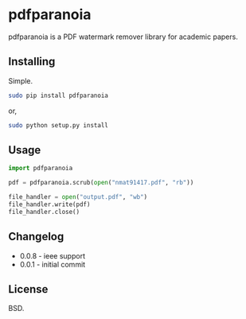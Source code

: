 # pdfparanoia

pdfparanoia is a PDF watermark remover library for academic papers.

## Installing

Simple.

``` bash
sudo pip install pdfparanoia
```

or,

``` bash
sudo python setup.py install
```

## Usage

``` python
import pdfparanoia

pdf = pdfparanoia.scrub(open("nmat91417.pdf", "rb"))

file_handler = open("output.pdf", "wb")
file_handler.write(pdf)
file_handler.close()
```

## Changelog

* 0.0.8 - ieee support
* 0.0.1 - initial commit

## License

BSD.
